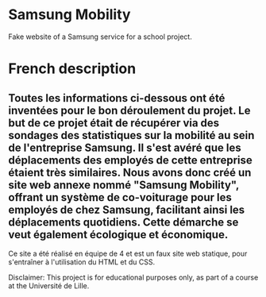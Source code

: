 # Samsung Mobility
Fake website of a Samsung service for a school project.

# French description

**Toutes les informations ci-dessous ont été inventées pour le bon déroulement du projet.**
Le but de ce projet était de récupérer via des sondages des statistiques sur la mobilité au sein de l'entreprise Samsung. Il s'est avéré que les déplacements des employés de cette entreprise étaient très similaires. Nous avons donc créé un site web annexe nommé "Samsung Mobility", offrant un système de co-voiturage pour les employés de chez Samsung, facilitant ainsi les déplacements quotidiens. Cette démarche se veut également écologique et économique.
---

Ce site a été réalisé en équipe de 4 et est un faux site web statique, pour s'entraîner à l'utilisation du HTML et du CSS.

Disclaimer: This project is for educational purposes only, as part of a course at the Université de Lille.
